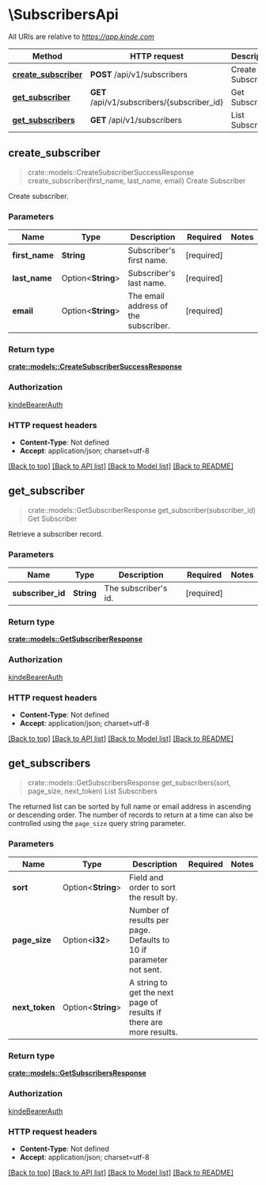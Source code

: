 # \SubscribersApi

All URIs are relative to *https://app.kinde.com*

Method | HTTP request | Description
------------- | ------------- | -------------
[**create_subscriber**](SubscribersApi.md#create_subscriber) | **POST** /api/v1/subscribers | Create Subscriber
[**get_subscriber**](SubscribersApi.md#get_subscriber) | **GET** /api/v1/subscribers/{subscriber_id} | Get Subscriber
[**get_subscribers**](SubscribersApi.md#get_subscribers) | **GET** /api/v1/subscribers | List Subscribers



## create_subscriber

> crate::models::CreateSubscriberSuccessResponse create_subscriber(first_name, last_name, email)
Create Subscriber

Create subscriber.

### Parameters


Name | Type | Description  | Required | Notes
------------- | ------------- | ------------- | ------------- | -------------
**first_name** | **String** | Subscriber's first name. | [required] |
**last_name** | Option<**String**> | Subscriber's last name. | [required] |
**email** | Option<**String**> | The email address of the subscriber. | [required] |

### Return type

[**crate::models::CreateSubscriberSuccessResponse**](create_subscriber_success_response.md)

### Authorization

[kindeBearerAuth](../README.md#kindeBearerAuth)

### HTTP request headers

- **Content-Type**: Not defined
- **Accept**: application/json; charset=utf-8

[[Back to top]](#) [[Back to API list]](../README.md#documentation-for-api-endpoints) [[Back to Model list]](../README.md#documentation-for-models) [[Back to README]](../README.md)


## get_subscriber

> crate::models::GetSubscriberResponse get_subscriber(subscriber_id)
Get Subscriber

Retrieve a subscriber record. 

### Parameters


Name | Type | Description  | Required | Notes
------------- | ------------- | ------------- | ------------- | -------------
**subscriber_id** | **String** | The subscriber's id. | [required] |

### Return type

[**crate::models::GetSubscriberResponse**](get_subscriber_response.md)

### Authorization

[kindeBearerAuth](../README.md#kindeBearerAuth)

### HTTP request headers

- **Content-Type**: Not defined
- **Accept**: application/json; charset=utf-8

[[Back to top]](#) [[Back to API list]](../README.md#documentation-for-api-endpoints) [[Back to Model list]](../README.md#documentation-for-models) [[Back to README]](../README.md)


## get_subscribers

> crate::models::GetSubscribersResponse get_subscribers(sort, page_size, next_token)
List Subscribers

The returned list can be sorted by full name or email address in ascending or descending order. The number of records to return at a time can also be controlled using the `page_size` query string parameter. 

### Parameters


Name | Type | Description  | Required | Notes
------------- | ------------- | ------------- | ------------- | -------------
**sort** | Option<**String**> | Field and order to sort the result by. |  |
**page_size** | Option<**i32**> | Number of results per page. Defaults to 10 if parameter not sent. |  |
**next_token** | Option<**String**> | A string to get the next page of results if there are more results. |  |

### Return type

[**crate::models::GetSubscribersResponse**](get_subscribers_response.md)

### Authorization

[kindeBearerAuth](../README.md#kindeBearerAuth)

### HTTP request headers

- **Content-Type**: Not defined
- **Accept**: application/json; charset=utf-8

[[Back to top]](#) [[Back to API list]](../README.md#documentation-for-api-endpoints) [[Back to Model list]](../README.md#documentation-for-models) [[Back to README]](../README.md)

